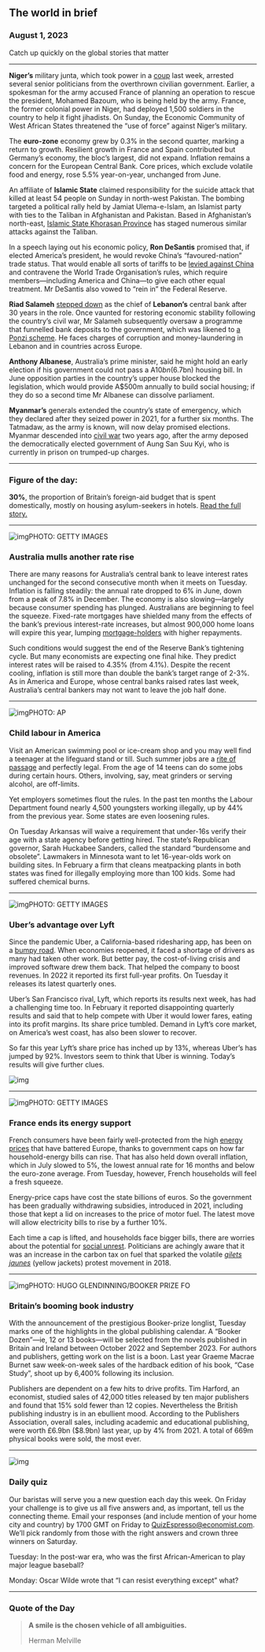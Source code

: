 ## The world in brief

### August 1, 2023

Catch up quickly on the global stories that matter



------



**Niger’s** military junta, which took power in a [coup](https://www.economist.com/middle-east-and-africa/2023/07/28/nigers-putsch-is-bad-for-the-country-and-for-the-region) last week, arrested several senior politicians from the overthrown civilian government. Earlier, a spokesman for the army accused France of planning an operation to rescue the president, Mohamed Bazoum, who is being held by the army. France, the former colonial power in Niger, had deployed 1,500 soldiers in the country to help it fight jihadists. On Sunday, the Economic Community of West African States threatened the “use of force” against Niger’s military.

The **euro-zone** economy grew by 0.3% in the second quarter, marking a return to growth. Resilient growth in France and Spain contributed but Germany’s economy, the bloc’s largest, did not expand. Inflation remains a concern for the European Central Bank. Core prices, which exclude volatile food and energy, rose 5.5% year-on-year, unchanged from June.

An affiliate of **Islamic State** claimed responsibility for the suicide attack that killed at least 54 people on Sunday in north-west Pakistan. The bombing targeted a political rally held by Jamiat Ulema-e-Islam, an Islamist party with ties to the Taliban in Afghanistan and Pakistan. Based in Afghanistan’s north-east, [Islamic State Khorasan Province](https://www.economist.com/the-economist-explains/2021/08/27/what-is-the-islamic-state-khorasan-province) has staged numerous similar attacks against the Taliban.

In a speech laying out his economic policy, **Ron DeSantis** promised that, if elected America’s president, he would revoke China’s “favoured-nation” trade status. That would enable all sorts of tariffs to be [levied against China](https://www.economist.com/united-states/2023/05/16/the-fault-lines-in-americas-china-policy) and contravene the World Trade Organisation’s rules, which require members—including America and China—to give each other equal treatment. Mr DeSantis also vowed to “rein in” the Federal Reserve.

**Riad Salameh** [stepped down](https://www.economist.com/middle-east-and-africa/2023/07/31/the-worlds-worst-central-banker-retires) as the chief of **Lebanon’s** central bank after 30 years in the role. Once vaunted for restoring economic stability following the country’s civil war, Mr Salameh subsequently oversaw a programme that funnelled bank deposits to the government, which was likened to [a Ponzi scheme](https://www.economist.com/finance-and-economics/2020/11/05/deconstructing-the-lebanese-central-banks-ponzi-scheme). He faces charges of corruption and money-laundering in Lebanon and in countries across Europe.

**Anthony Albanese**, Australia’s prime minister, said he might hold an early election if his government could not pass a A$10bn ($6.7bn) housing bill. In June opposition parties in the country’s upper house blocked the legislation, which would provide A$500m annually to build social housing; if they do so a second time Mr Albanese can dissolve parliament.

**Myanmar’s** generals extended the country’s state of emergency, which they declared after they seized power in 2021, for a further six months. The Tatmadaw, as the army is known, will now delay promised elections. Myanmar descended into [civil war](https://www.economist.com/1843/2023/07/27/rum-and-coke-and-automatic-rifles-myanmars-gen-z-guerrillas) two years ago, after the army deposed the democratically elected government of Aung San Suu Kyi, who is currently in prison on trumped-up charges.



------



### Figure of the day: 

**30%**, the proportion of Britain’s foreign-aid budget that is spent domestically, mostly on housing asylum-seekers in hotels. [Read the full story.](https://www.economist.com/britain/2023/07/27/britain-has-blown-its-reputation-as-a-world-leader-in-aid)



------



![img](https://niceboy.online/insight/public/Espresso/PHOTOS/20230805_dap317.jpg)PHOTO: GETTY IMAGES

### Australia mulls another rate rise

There are many reasons for Australia’s central bank to leave interest rates unchanged for the second consecutive month when it meets on Tuesday. Inflation is falling steadily: the annual rate dropped to 6% in June, down from a peak of 7.8% in December. The economy is also slowing—largely because consumer spending has plunged. Australians are beginning to feel the squeeze. Fixed-rate mortgages have shielded many from the effects of the bank’s previous interest-rate increases, but almost 900,000 home loans will expire this year, lumping [mortgage-holders](https://www.economist.com/finance-and-economics/2023/06/12/is-the-global-housing-slump-over) with higher repayments.

Such conditions would suggest the end of the Reserve Bank’s tightening cycle. But many economists are expecting one final hike. They predict interest rates will be raised to 4.35% (from 4.1%). Despite the recent cooling, inflation is still more than double the bank’s target range of 2-3%. As in America and Europe, whose central banks raised rates last week, Australia’s central bankers may not want to leave the job half done.



------



![img](https://niceboy.online/insight/public/Espresso/PHOTOS/20230805_dap310.jpg)PHOTO: AP

### Child labour in America

Visit an American swimming pool or ice-cream shop and you may well find a teenager at the lifeguard stand or till. Such summer jobs are a [rite of passage](https://www.economist.com/united-states/2017/07/06/the-decline-of-the-american-teenagers-summer-job) and perfectly legal. From the age of 14 teens can do some jobs during certain hours. Others, involving, say, meat grinders or serving alcohol, are off-limits.

Yet employers sometimes flout the rules. In the past ten months the Labour Department found nearly 4,500 youngsters working illegally, up by 44% from the previous year. Some states are even loosening rules.

On Tuesday Arkansas will waive a requirement that under-16s verify their age with a state agency before getting hired. The state’s Republican governor, Sarah Huckabee Sanders, called the standard “burdensome and obsolete”. Lawmakers in Minnesota want to let 16-year-olds work on building sites. In February a firm that cleans meatpacking plants in both states was fined for illegally employing more than 100 kids. Some had suffered chemical burns.



------



![img](https://niceboy.online/insight/public/Espresso/PHOTOS/20230805_dap319.jpg)PHOTO: GETTY IMAGES

### Uber’s advantage over Lyft

Since the pandemic Uber, a California-based ridesharing app, has been on a [bumpy road](https://www.economist.com/international/2023/02/16/throughout-the-rich-world-the-young-are-falling-out-of-love-with-cars). When economies reopened, it faced a shortage of drivers as many had taken other work. But better pay, the cost-of-living crisis and improved software drew them back. That helped the company to boost revenues. In 2022 it reported its first full-year profits. On Tuesday it releases its latest quarterly ones.

Uber’s San Francisco rival, Lyft, which reports its results next week, has had a challenging time too. In February it reported disappointing quarterly results and said that to help compete with Uber it would lower fares, eating into its profit margins. Its share price tumbled. Demand in Lyft’s core market, on America’s west coast, has also been slower to recover.

So far this year Lyft’s share price has inched up by 13%, whereas Uber’s has jumped by 92%. Investors seem to think that Uber is winning. Today’s results will give further clues.

![img](https://niceboy.online/insight/public/Espresso/PHOTOS/Uber_Lyft.jpg)



------



![img](https://niceboy.online/insight/public/Espresso/PHOTOS/20230805_dap321.jpg)PHOTO: GETTY IMAGES

### France ends its energy support

French consumers have been fairly well-protected from the high [energy prices](https://www.economist.com/graphic-detail/2023/05/10/expensive-energy-may-have-killed-more-europeans-than-covid-19-last-winter) that have battered Europe, thanks to government caps on how far household-energy bills can rise. That has also held down overall inflation, which in July slowed to 5%, the lowest annual rate for 16 months and below the euro-zone average. From Tuesday, however, French households will feel a fresh squeeze.

Energy-price caps have cost the state billions of euros. So the government has been gradually withdrawing subsidies, introduced in 2021, including those that kept a lid on increases to the price of motor fuel. The latest move will allow electricity bills to rise by a further 10%.

Each time a cap is lifted, and households face bigger bills, there are worries about the potential for [social unrest](https://www.economist.com/international/2022/06/23/costly-food-and-energy-are-fostering-global-unrest). Politicians are achingly aware that it was an increase in the carbon tax on fuel that sparked the volatile [*gilets jaunes*](https://www.economist.com/the-economist-explains/2018/11/27/what-and-who-are-frances-gilets-jaunes) (yellow jackets) protest movement in 2018.



------



![img](https://niceboy.online/insight/public/Espresso/PHOTOS/20230805_dap323.jpg)PHOTO: HUGO GLENDINNING/BOOKER PRIZE FO

### Britain’s booming book industry

With the announcement of the prestigious Booker-prize longlist, Tuesday marks one of the highlights in the global publishing calendar. A “Booker Dozen”—ie, 12 or 13 books—will be selected from the novels published in Britain and Ireland between October 2022 and September 2023. For authors and publishers, getting work on the list is a boon. Last year Graeme Macrae Burnet saw week-on-week sales of the hardback edition of his book, “Case Study”, shoot up by 6,400% following its inclusion.

Publishers are dependent on a few hits to drive profits. Tim Harford, an economist, studied sales of 42,000 titles released by ten major publishers and found that 15% sold fewer than 12 copies. Nevertheless the British publishing industry is in an ebullient mood. According to the Publishers Association, overall sales, including academic and educational publishing, were worth £6.9bn ($8.9bn) last year, up by 4% from 2021. A total of 669m physical books were sold, the most ever.



------



![img](https://niceboy.online/insight/public/Espresso/PHOTOS/QuizNEW_151.jpeg)

### Daily quiz

Our baristas will serve you a new question each day this week. On Friday your challenge is to give us all five answers and, as important, tell us the connecting theme. Email your responses (and include mention of your home city and country) by 1700 GMT on Friday to [QuizEspresso@economist.com](https://mail.google.com/mail/?view=cm&fs=1&tf=1&to=QuizEspresso@economist.com). We’ll pick randomly from those with the right answers and crown three winners on Saturday.

Tuesday: In the post-war era, who was the first African-American to play major league baseball?

Monday: Oscar Wilde wrote that “I can resist everything except” what?



------



### Quote of the Day

> **A smile is the chosen vehicle of all ambiguities.**
>
> Herman Melville





